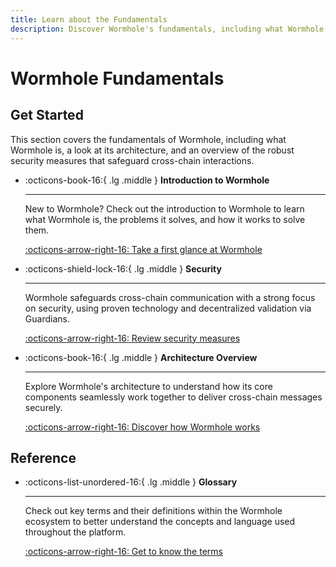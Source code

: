 ```yaml
---
title: Learn about the Fundamentals
description: Discover Wormhole's fundamentals, including what Wormhole is, its architecture, and the robust security measures that safeguard cross-chain interactions.
---
```


# Wormhole Fundamentals

## Get Started

This section covers the fundamentals of Wormhole, including what Wormhole is, a look at its architecture, and an overview of the robust security measures that safeguard cross-chain interactions.

<div class="grid cards" markdown>

-   :octicons-book-16:{ .lg .middle } **Introduction to Wormhole**

    ---

    New to Wormhole? Check out the introduction to Wormhole to learn what Wormhole is, the problems it solves, and how it works to solve them.

    [:octicons-arrow-right-16: Take a first glance at Wormhole](/docs/learn/fundamentals/introduction/)

-   :octicons-shield-lock-16:{ .lg .middle } **Security**

    ---

    Wormhole safeguards cross-chain communication with a strong focus on security, using proven technology and decentralized validation via Guardians.

    [:octicons-arrow-right-16: Review security measures](/docs/learn/fundamentals/security/)

-   :octicons-book-16:{ .lg .middle } **Architecture Overview**

    ---

    Explore Wormhole's architecture to understand how its core components seamlessly work together to deliver cross-chain messages securely.

    [:octicons-arrow-right-16: Discover how Wormhole works](/docs/learn/fundamentals/architecture/)

</div>

## Reference

<div class="grid cards half" markdown>

-   :octicons-list-unordered-16:{ .lg .middle } **Glossary**

    ---

    Check out key terms and their definitions within the Wormhole ecosystem to better understand the concepts and language used throughout the platform.

    [:octicons-arrow-right-16: Get to know the terms](/docs/learn/fundamentals/glossary/)

</div>
